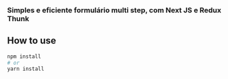 ### Simples e eficiente formulário multi step, com Next JS e Redux Thunk

## How to use

```bash
npm install
# or
yarn install
```